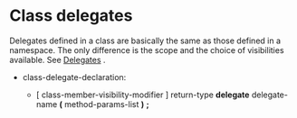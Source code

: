 <div id="class-delegates" class="section level1">

Class delegates
===============

Delegates defined in a class are basically the same as those defined in
a namespace. The only difference is the scope and the choice of
visibilities available. See
[Delegates](http://wiki.gnome.org/action/show/Projects/Vala/Manual/Export/Vala/Manual/Delegates#)
.

-   class-delegate-declaration:

    -   [ class-member-visibility-modifier ] return-type **delegate**
        delegate-name **(** method-params-list **)** **;**

</div>
